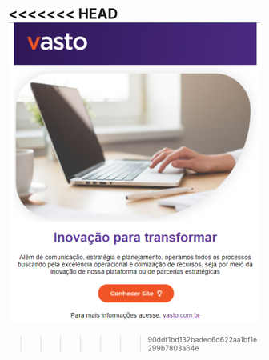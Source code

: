 <<<<<<< HEAD
<img src="./EmailMarket/layout.png"/>
=======

>>>>>>> 90ddf1bd132badec6d622aa1bf1e299b7803a64e
